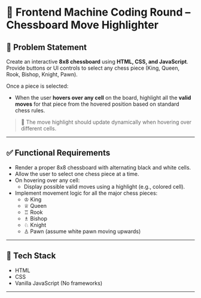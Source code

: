 # 🧠 Frontend Machine Coding Round – Chessboard Move Highlighter

## 📝 Problem Statement

Create an interactive **8x8 chessboard** using **HTML, CSS, and JavaScript**. Provide buttons or UI controls to select any chess piece (King, Queen, Rook, Bishop, Knight, Pawn). 

Once a piece is selected:
- When the user **hovers over any cell** on the board, highlight all the **valid moves** for that piece from the hovered position based on standard chess rules.

> 🔁 The move highlight should update dynamically when hovering over different cells.

---

## ✅ Functional Requirements

- Render a proper 8x8 chessboard with alternating black and white cells.
- Allow the user to select one chess piece at a time.
- On hovering over any cell:
  - Display possible valid moves using a highlight (e.g., colored cell).
- Implement movement logic for all the major chess pieces:
  - ♔ King
  - ♕ Queen
  - ♖ Rook
  - ♗ Bishop
  - ♘ Knight
  - ♙ Pawn (assume white pawn moving upwards)

---

## 🚀 Tech Stack

- HTML
- CSS
- Vanilla JavaScript (No frameworks)

---

